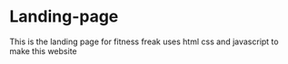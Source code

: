 # Landing-page
This is the landing page for fitness freak uses html css and javascript to make this website
